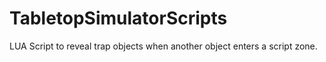 # TabletopSimulatorScripts
LUA Script to reveal trap objects when another object enters a script zone.
